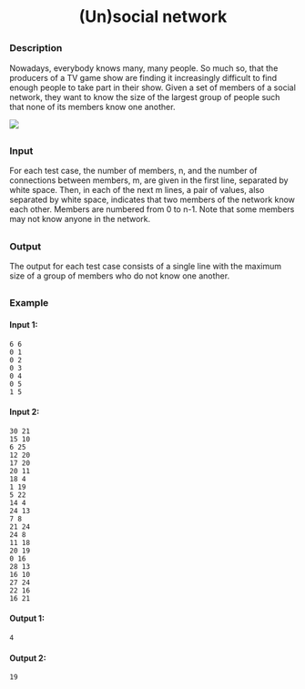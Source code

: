 # <p align="center">(Un)social network</p>
### Description
Nowadays, everybody knows many, many people. So much so, that the producers of a TV game show are finding it increasingly difficult to find enough people to take part in their show. Given a set of members of a social network, they want to know the size of the largest group of people such that none of its members know one another.

<img src=https://i.imgur.com/hNVG4aS.jpg/>

##
### Input
For each test case, the number of members, n, and the number of connections between members, m, are given in the first line, separated by white space. Then, in each of the next m lines, a pair of values, also separated by white space, indicates that two members of the network know each other. Members are numbered from 0 to n-1. Note that some members may not know anyone in the network.
##
### Output
The output for each test case consists of a single line with the maximum size of a group of members who do not know one another.
##
### Example
#### Input 1:
```
6 6
0 1
0 2
0 3
0 4
0 5
1 5
```
#### Input 2:
```
30 21
15 10
6 25
12 20
17 20
20 11
18 4
1 19
5 22
14 4
24 13
7 8
21 24
24 8
11 18
20 19
0 16
28 13
16 10
27 24
22 16
16 21
```
#### Output 1:
```
4
```
#### Output 2:
```
19
```